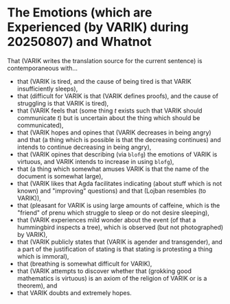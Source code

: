 The Emotions (which are Experienced (by VARIK) during 20250807) and Whatnot
=================================================================================

That (VARIK writes the translation source for the current sentence) is contemporaneous with...

* that (VARIK is tired, and the cause of being tired is that VARIK insufficiently sleeps),
* that (difficult for VARIK is that (VARIK defines proofs), and the cause of struggling is that VARIK is tired),
* that (VARIK feels that (some thing $t$ exists such that VARIK should communicate $t$) but is uncertain about the thing which should be communicated),
* that (VARIK hopes and opines that (VARIK decreases in being angry) and that (a thing which is possible is that the decreasing continues) and intends to continue decreasing in being angry),
* that (VARIK opines that describing (via `blofg`) the emotions of VARIK is virtuous, and VARIK intends to increase in using `blofg`),
* that (a thing which somewhat amuses VARIK is that the name of the document is somewhat large),
* that (VARIK likes that Agda facilitates indicating (about stuff which is not known) and "improving" questions) and that (Lojban resembles (to VARIK)),
* that (pleasant for VARIK is using large amounts of caffeine, which is the "friend" of prenu which struggle to sleep or do not desire sleeping),
* that (VARIK experiences mild wonder about the event (of that a hummingbird inspects a tree), which is observed (but not photographed) by VARIK),
* that (VARIK publicly states that (VARIK is agender and transgender), and a part of the justification of stating is that stating is protesting a thing which is immoral),
* that (breathing is somewhat difficult for VARIK),
* that (VARIK attempts to discover whether that (grokking good mathematics is virtuous) is an axiom of the religion of VARIK or is a theorem), and
* that VARIK doubts and extremely hopes.
